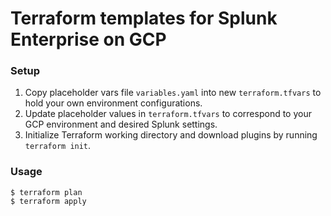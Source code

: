 # Terraform templates for Splunk Enterprise on GCP

### Setup

1. Copy placeholder vars file `variables.yaml` into new `terraform.tfvars` to hold your own environment configurations.
2. Update placeholder values in `terraform.tfvars` to correspond to your GCP environment and desired Splunk settings.
3. Initialize Terraform working directory and download plugins by running `terraform init`.

### Usage

```shell
$ terraform plan
$ terraform apply
```
